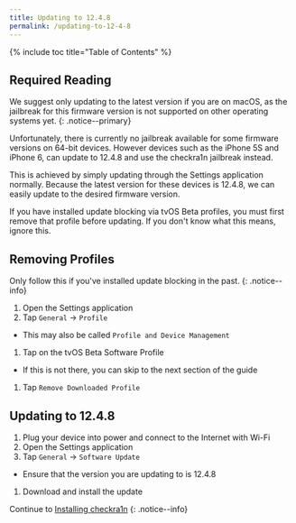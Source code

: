 ```yaml
---
title: Updating to 12.4.8
permalink: /updating-to-12-4-8
---
```


{% include toc title="Table of Contents" %}

## Required Reading

We suggest only updating to the latest version if you are on macOS, as the jailbreak for this firmware version is not supported on other operating systems yet.
{: .notice--primary}

Unfortunately, there is currently no jailbreak available for some firmware versions on 64-bit devices. However devices such as the iPhone 5S and iPhone 6, can update to 12.4.8 and use the checkra1n jailbreak instead.

This is achieved by simply updating through the Settings application normally. Because the latest version for these devices is 12.4.8, we can easily update to the desired firmware version.

If you have installed update blocking via tvOS Beta profiles, you must first remove that profile before updating. If you don't know what this means, ignore this.

## Removing Profiles

Only follow this if you've installed update blocking in the past.
{: .notice--info}

1. Open the Settings application
1. Tap `General` -> `Profile`
  - This may also be called `Profile and Device Management`
1. Tap on the tvOS Beta Software Profile
  - If this is not there, you can skip to the next section of the guide
1. Tap `Remove Downloaded Profile`

## Updating to 12.4.8

1. Plug your device into power and connect to the Internet with Wi-Fi
1. Open the Settings application
1. Tap `General` -> `Software Update`
  - Ensure that the version you are updating to is 12.4.8
1. Download and install the update

Continue to [Installing checkra1n](installing-checkra1n)
{: .notice--info}
